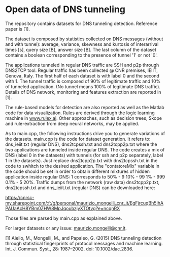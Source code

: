 # Open data of DNS tunneling

The repository contains datasets for DNS tunneling detection. Reference paper is [1]. 

The dataset is composed by statistics collected on DNS messages (without and with tunnel): average, variance, skewness and kurtosis of interarrival times [s], query size [B], answer size [B]. The last column of the dataset contains a boolean corresponding to the presence of tunnel '1' or not '0'. 

The applications tunneled in regular DNS traffic are SSH and p2p through DNS2TCP tool. Regular traffic has been collected @ CNR premises, IEIIT, Genova, Italy. The first half of each dataset is with label 0 and the second with 1. The tunnel traffic is composed of 90% of legitimate traffic and 10% of tunneled application. (No tunnel means 100% of legitimate DNS traffic). Details of DNS network, monitoring and features extraction are reported in [1].

The rule-based models for detection are also reported as well as the Matlab code for data visualization. Rules are derived through the logic learning machine in www.rulex.ai. Other approaches, such as decision trees, Skope and rule-extraction from deep neural networks, may be applied.

As to main.cpp, the following instructions drive you to generate variations of the datasets. main.cpp is the code for dataset generation. It refers to: dns_ieiit.txt (regular DNS), dns2tcpssh.txt and dns2tcpp2p.txt where the two applications are tunneled inside regular DNS. The code creates a mix of DNS (label 0 in the datasets) with tunnels (for ssh and p2p separately, label 1 in the datasets). Just replace dns2tcpp2p.txt with dns2tcpssh.txt in the code to swhitch to the desired application. The "contatoreMix" variable in the code should be set in order to obtain different mixtures of hidden application inside regular DNS: 1 corresponds to 50% - 9 10% - 99 1% - 999 0.1% - 5 20%. Traffic dumps from the network (raw data) dns2tcpp2p.txt, dns2tcpssh.txt and dns_ieiit.txt (regular DNS) can be downloaded here: 

https://cnrsc-my.sharepoint.com/:f:/g/personal/maurizio_mongelli_cnr_it/EgFjrcuqBh5IhAPAUaAcH8YBm0ZHW8MpJqoubzjyXTOtvg?e=ncqnRX

Those files are parsed by main.cpp as explained above.

For larger datasets or any issue: maurizio.mongelli@cnr.it.

[1] Aiello, M., Mongelli, M., and Papaleo, G. (2015) DNS tunneling detection through statistical fingerprints of protocol messages and machine learning. Int. J. Commun. Syst., 28: 1987–2002. doi: 10.1002/dac.2836.
